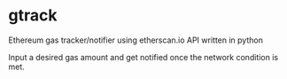 # gtrack
Ethereum gas tracker/notifier using etherscan.io API written in python

Input a desired gas amount and get notified once the network condition is met.

